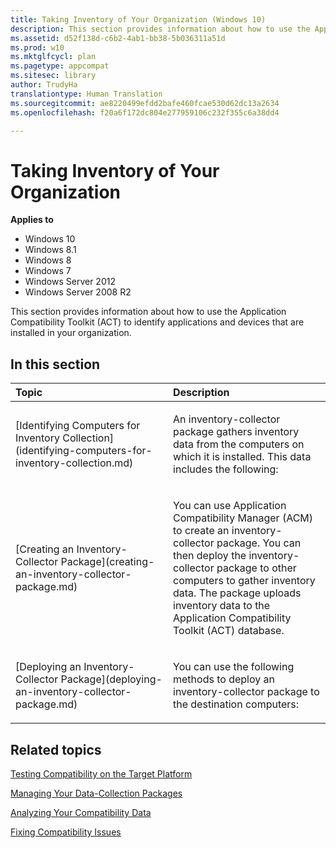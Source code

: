 ```yaml
---
title: Taking Inventory of Your Organization (Windows 10)
description: This section provides information about how to use the Application Compatibility Toolkit (ACT) to identify applications and devices that are installed in your organization.
ms.assetid: d52f138d-c6b2-4ab1-bb38-5b036311a51d
ms.prod: w10
ms.mktglfcycl: plan
ms.pagetype: appcompat
ms.sitesec: library
author: TrudyHa
translationtype: Human Translation
ms.sourcegitcommit: ae8220499efdd2bafe460fcae530d62dc13a2634
ms.openlocfilehash: f20a6f172dc804e277959106c232f355c6a38dd4

---
```


# Taking Inventory of Your Organization


**Applies to**

-   Windows 10
-   Windows 8.1
-   Windows 8
-   Windows 7
-   Windows Server 2012
-   Windows Server 2008 R2

This section provides information about how to use the Application Compatibility Toolkit (ACT) to identify applications and devices that are installed in your organization.

## In this section


<table>
<colgroup>
<col width="50%" />
<col width="50%" />
</colgroup>
<thead>
<tr class="header">
<th align="left">Topic</th>
<th align="left">Description</th>
</tr>
</thead>
<tbody>
<tr class="odd">
<td align="left"><p>[Identifying Computers for Inventory Collection](identifying-computers-for-inventory-collection.md)</p></td>
<td align="left"><p>An inventory-collector package gathers inventory data from the computers on which it is installed. This data includes the following:</p></td>
</tr>
<tr class="even">
<td align="left"><p>[Creating an Inventory-Collector Package](creating-an-inventory-collector-package.md)</p></td>
<td align="left"><p>You can use Application Compatibility Manager (ACM) to create an inventory-collector package. You can then deploy the inventory-collector package to other computers to gather inventory data. The package uploads inventory data to the Application Compatibility Toolkit (ACT) database.</p></td>
</tr>
<tr class="odd">
<td align="left"><p>[Deploying an Inventory-Collector Package](deploying-an-inventory-collector-package.md)</p></td>
<td align="left"><p>You can use the following methods to deploy an inventory-collector package to the destination computers:</p></td>
</tr>
</tbody>
</table>

 

## Related topics


[Testing Compatibility on the Target Platform](testing-compatibility-on-the-target-platform.md)

[Managing Your Data-Collection Packages](managing-your-data-collection-packages.md)

[Analyzing Your Compatibility Data](analyzing-your-compatibility-data.md)

[Fixing Compatibility Issues](fixing-compatibility-issues.md)

 

 








<!--HONumber=Jun16_HO4-->


